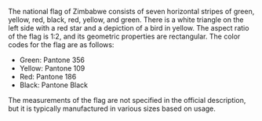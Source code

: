 The national flag of Zimbabwe consists of seven horizontal stripes of green, yellow, red, black, red, yellow, and green. There is a white triangle on the left side with a red star and a depiction of a bird in yellow. The aspect ratio of the flag is 1:2, and its geometric properties are rectangular. The color codes for the flag are as follows: 

- Green: Pantone 356
- Yellow: Pantone 109
- Red: Pantone 186
- Black: Pantone Black

The measurements of the flag are not specified in the official description, but it is typically manufactured in various sizes based on usage.